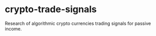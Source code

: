 # crypto-trade-signals
Research of algorithmic crypto currencies trading signals for passive income.
